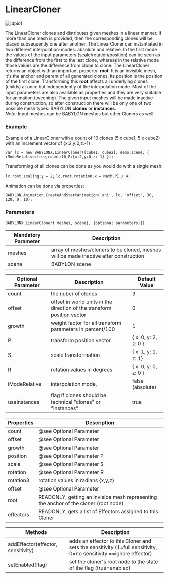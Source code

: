 
# LinearCloner

![idpic1](/img/extensions/clonerSystem/linearCloner.jpg "LinearCloner's with different transforming parameters")

The LinearCloner clones and distributes given meshes in a linear manner. If more than one mesh is provided, then the corresponding clones will be placed subsequently one after another. The LinearCloner can instantiated in two different interpolation-modes: absolute and relative. In the first mode the values of the input parameters (scale/rotation/position) can be seen as the difference from the first to the last clone, whereas in the relative mode those values are the difference from clone to clone. 
The LinearCloner returns an object with an important property: **root**. It is an invisible mesh, it's the anchor and parent of all generated clones, its position is the position of the first clone. Transforming this **root** affects all underlying clones (childs) at once but independently of the interpolation mode. Most of the input parameters are also available as properties and they are very suitable for animation (tweening). The given input meshes will be made inactive during construction, so after construction there will be only one of two possible mesh types: BABYLON **clones** or **instances**.  
*Note:* Input meshes can be BABYLON meshes but other Cloners as well!

### Example
Example of a LinearCloner with a count of 10 clones (5 x cube1, 5 x cube2) with an increment vector of {x:2,y:0,z:-1} :

`var lc = new BABYLONX.LinearCloner([cube1, cube2], demo.scene, { iModeRelative:true,count:10,P:{x:2,y:0,z:-1} });`

Transforming of all clones can be done as you would do with a single mesh:

`lc.root.scaling.y = 2;`
`lc.root.rotation.x = Math.PI / 4;`

Animation can be done via properties:

`BABYLON.Animation.CreateAndStartAnimation('ani', lc, 'offset', 30, 120, 0, 10);`

### Parameters
`BABYLONX.LinearCloner( meshes, scene[, {optional parameters}])` 

Mandatory Parameter | Description 
--------------------|------------
meshes| array of meshes/cloners to be cloned, meshes will be made inactive after construction
scene|BABYLON scene

Optional Parameter | Description | Default Value
-------------------|-------------|--------------
count | the nuber of clones | 3
offset| offset in world units in the direction of the transform position vector | 0
growth| weight factor for all transform parameters in percent/100  |1
P| transform position vector | { x: 0, y: 2, z: 0 }
S| scale transformation| { x: 1, y: 1, z: 1}
R| rotation values in degrees | { x: 0, y: 0, z: 0 }
iModeRelative| interpolation mode, | false (absolute)
useInstances| flag if clones should be technical "clones" or "instances" | true


Properties | Description 
------------|-------------
count |@see Optional Parameter
offset| @see Optional Parameter
growth| @see Optional Parameter
position| @see Optional Parameter P
scale| @see Optional Parameter S
rotation| @see Optional Parameter R
rotation3|rotation values in radians {x,y,z}
offset| @see Optional Parameter
root| READONLY, getting an invisibe mesh representing the anchor of the cloner (root node)
effectors| READONLY, gets a list of Effectors assigned to this Cloner

Methods | Description 
------------|-------------
addEffector(effector, sensitivity)| adds an effector to this Cloner and sets the sensitivity (1=full sensitivity, 0=no sensitivity ==ignore effector)
setEnabled(flag)|set the cloner's root node to the state of the flag (true=enabled) 
